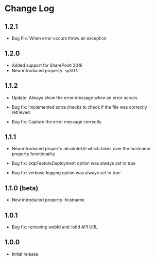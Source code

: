 # Change Log

## 1.2.1
- Bug Fix: When error occurs throw an exception

## 1.2.0
- Added support for SharePoint 2016
- New introduced property: `sp2016`

## 1.1.2
- Update: Always show the error message when an error occurs

- Bug fix: Implemented extra checks to check if the file was correctly retrieved
- Bug fix: Capture the error message correctly

## 1.1.1 
- New introduced property absoluteUrl which takes over the hostname property functionality

- Bug fix: skipFeatureDeployment option was always set to true
- Bug fix: verbose logging option was always set to true

## 1.1.0 (beta)
- New introduced property: hostname

## 1.0.1
- Bug fix: retrieving webId and listId API URL

## 1.0.0
- Initial release
